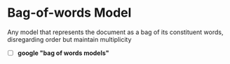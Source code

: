 # Bag-of-words Model
Any model that represents the document as a bag of its constituent words, disregarding order but maintain multiplicity
- [ ] __google "bag of words models"__
